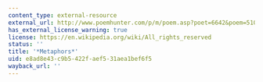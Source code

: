 ```yaml
---
content_type: external-resource
external_url: http://www.poemhunter.com/p/m/poem.asp?poet=6642&poem=510625
has_external_license_warning: true
license: https://en.wikipedia.org/wiki/All_rights_reserved
status: ''
title: '*Metaphors*'
uid: e8ad8e43-c9b5-422f-aef5-31aea1bef6f5
wayback_url: ''
---
```

